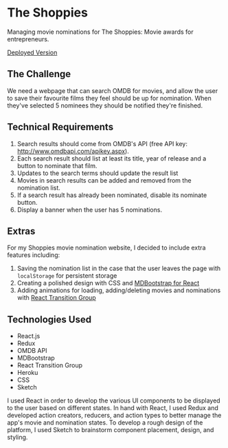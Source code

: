 # The Shoppies
Managing movie nominations for The Shoppies: Movie awards for entrepreneurs. 


[Deployed Version](https://the-shoppies-movie-nominations.herokuapp.com/)

## The Challenge 
We need a webpage that can search OMDB for movies, and allow the user to save their favourite films they feel should be up for nomination. When they've selected 5 nominees they should be notified they're finished.


## Technical Requirements
1. Search results should come from OMDB's API (free API key: http://www.omdbapi.com/apikey.aspx).
2. Each search result should list at least its title, year of release and a button to nominate that film.
3. Updates to the search terms should update the result list
4. Movies in search results can be added and removed from the nomination list.
5. If a search result has already been nominated, disable its nominate button.
6. Display a banner when the user has 5 nominations.

## Extras
For my Shoppies movie nomination website, I decided to include extra features including:
1. Saving the nomination list in the case that the user leaves the page with `localStorage` for persistent storage 
2. Creating a polished design with CSS and [MDBootstrap for React](https://mdbootstrap.com/docs/b5/react/)
3. Adding animations for loading, adding/deleting movies and nominations with [React Transition Group](https://reactcommunity.org/react-transition-group/)

## Technologies Used
- React.js
- Redux
- OMDB API
- MDBootstrap 
- React Transition Group 
- Heroku 
- CSS
- Sketch 

I used React in order to develop the various UI components to be displayed to the user based on different states. In hand with React, I used Redux and developed action creators, reducers, and action types to better manage the app's movie and nomination states. To develop a rough design of the platform, I used Sketch to brainstorm component placement, design, and styling. 
